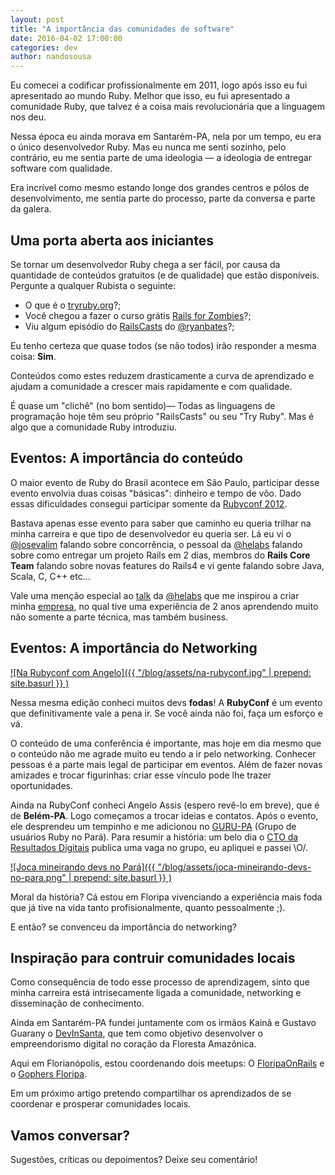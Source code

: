 ```yaml
---
layout: post
title: "A importância das comunidades de software"
date: 2016-04-02 17:00:00
categories: dev
author: nandosousa
---
```


Eu comecei a codificar profissionalmente em 2011, logo após isso eu fui
apresentado ao mundo Ruby. Melhor que isso, eu fui apresentado a comunidade
Ruby, que talvez é a coisa mais revolucionária que a linguagem nos deu.

Nessa época eu ainda morava em Santarém-PA, nela por um tempo, eu era o único desenvolvedor
Ruby. Mas eu nunca me senti sozinho, pelo contrário, eu me sentia parte de uma
ideologia –– a ideologia de entregar software com qualidade.

Era incrível como mesmo estando longe dos grandes centros e pólos de
desenvolvimento, me sentia parte do processo, parte da conversa e parte da
galera.

## Uma porta aberta aos iniciantes

Se tornar um desenvolvedor Ruby chega a ser fácil, por causa da quantidade de
conteúdos gratuitos (e de qualidade) que estão disponíveis. Pergunte a qualquer
Rubista o seguinte:

* O que é o [tryruby.org][try-ruby]?;
* Você chegou a fazer o curso grátis [Rails for Zombies][rails-for-zombies]?;
* Viu algum episódio do [RailsCasts][rails-casts] do [@ryanbates][ryanbates]?;

Eu tenho certeza que quase todos (se não todos) irão responder a mesma coisa:
__Sim__.

Conteúdos como estes reduzem drasticamente a curva de aprendizado e ajudam a
comunidade a crescer mais rapidamente e com qualidade.

É quase um "clichê" (no bom sentido)–– Todas as linguagens de programação hoje
têm seu próprio "RailsCasts" ou seu "Try Ruby". Mas é algo que a comunidade
Ruby introduziu.

## Eventos: A importância do conteúdo

O maior evento de Ruby do Brasil acontece em São Paulo, participar desse evento
envolvia duas coisas "básicas": dinheiro e tempo de vôo. Dado essas
dificuldades consegui participar somente da [Rubyconf 2012][rubyconf2012].

Bastava apenas esse evento para saber que caminho eu queria trilhar na minha
carreira e que tipo de desenvolvedor eu queria ser. Lá eu vi o [@josevalim][jose-valim] falando sobre concorrência, o
pessoal da [@helabs][helabs] falando sobre como entregar um projeto Rails em
2 dias, membros do __Rails Core Team__ falando sobre novas features do Rails4 e vi gente falando sobre Java, Scala, C, C++ etc...

Vale uma menção especial ao [talk][helabs-talk] da [@helabs][helabs] que me
inspirou a criar minha [empresa](http://pixelbits.com.br), no qual tive uma
experiência de 2 anos aprendendo muito não somente a parte técnica, mas também
business.

## Eventos: A importância do Networking
[![Na Rubyconf com Angelo]({{ "/blog/assets/na-rubyconf.jpg" | prepend: site.basurl }} )][fb-rubyconf]

Nessa mesma edição conheci muitos devs __fodas__! A __RubyConf__ é um evento
que definitivamente vale a pena ir. Se você ainda não foi, faça um esforço e vá.

O conteúdo de uma conferência é importante, mas hoje em dia mesmo que o
conteúdo não me agrade muito eu tendo a ir pelo networking. Conhecer pessoas é
a parte mais legal de participar em eventos. Além de fazer novas amizades e
trocar figurinhas: criar esse vínculo pode lhe trazer oportunidades.

Ainda na RubyConf conheci Angelo Assis (espero revê-lo em breve), que é de __Belém-PA__. Logo começamos a
trocar ideias e contatos. Após o evento, ele desprendeu um tempinho e
me adicionou no [GURU-PA][guru-pa] (Grupo de usuários Ruby no Pará). Para resumir a
história: um belo dia o [CTO da Resultados Digitais][cto-rd] publica uma vaga no grupo,
eu apliquei e passei \O/.

[![Joca mineirando devs no Pará]({{ "/blog/assets/joca-mineirando-devs-no-para.png" | prepend: site.basurl }} )][joca-guru]

Moral da história? Cá estou em Floripa vivenciando a experiência mais foda que
já tive na vida tanto profisionalmente, quanto pessoalmente ;).

E então? se convenceu da importância do networking?

## Inspiração para contruir comunidades locais

Como consequência de todo esse processo de aprendizagem, sinto que minha
carreira está intrisecamente ligada a comunidade, networking e disseminação de
conhecimento.

Ainda em Santarém-PA fundei juntamente com os irmãos Kainã e Gustavo Guarany o
[DevInSanta][devinsanta], que tem como objetivo desenvolver o empreendorismo
digital no coração da Floresta Amazônica.

Aqui em Florianópolis, estou coordenando dois meetups: O [FloripaOnRails][floripaonrails] e o [Gophers Floripa][gopherssc].

Em um próximo artigo pretendo compartilhar os aprendizados de se coordenar e
prosperar comunidades locais.

## Vamos conversar?
Sugestões, críticas ou depoimentos? Deixe seu comentário!


[try-ruby]:           http://tryruby.org
[rails-for-zombies]:  https://www.codeschool.com/courses/rails-for-zombies-redux
[rails-casts]:        http://railscasts.com
[ryanbates]:          http://twitter.com/ryanbates
[rubyconf]:           http://rubyconf.com.br
[rubyconf2012]:       https://www.eventials.com/locaweb/events/rubyconfbr2012/
[helabs-talk]:        https://www.eventials.com/locaweb/rafael-lima-startup-dev-como-entregar-um-software-em-2-dias-com-rails/
[email-do-joca]:      https://groups.google.com/forum/#!searchin/guru-pa/Bruno$20Ghisi/guru-pa/jGZ-4hZAVGc/UQKovO9fB3wJ
[jose-valim]:         https://twitter.com/josevalim
[helabs]:             https://twitter.com/helabs
[guru-pa]:            https://groups.google.com/forum/#!forum/guru-pa
[cto-rd]:             https://twitter.com/brunogh
[joca-guru]:          https://groups.google.com/forum/#!searchin/guru-pa/Bruno$20Ghisi/guru-pa/jGZ-4hZAVGc/UQKovO9fB3wJ
[fb-rubyconf]:        https://www.facebook.com/locaweb/photos/rpd.100000969973321/444158045627174/?type=3&theater
[floripaonrails]:     http://www.meetup.com/Floripa-on-Rails/
[Gopherssc]:          http://www.meetup.com/Floripa-Gophers/
[devinsanta]:         http://www.meetup.com/DevInSanta
